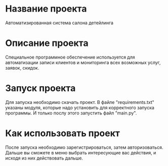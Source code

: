 
# Название проекта
Автоматизированная система салона детейлинга
# Описание проекта
Специальное программное обеспечение используется для автоматизации записи клиентов и мониторинга всех возможных услуг, заявок, скидок. 
# Запуск проекта
Для запуска необходимо скачать проект. В файле "requirements.txt" указаны модуля, которые надо установить для корректного запуска программы. И только послу этого  запустить файл "main.py".
# Как использовать проект
После запуска необходимо зарегистрироваться, затем авторизоваться. Дальше вы сможете в меню выбрать интересующие вас действия, и исходя из них действовать дальше.
